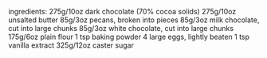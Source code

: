ingredients:
275g/10oz dark chocolate (70% cocoa solids)
275g/10oz unsalted butter
85g/3oz pecans, broken into pieces
85g/3oz milk chocolate, cut into large chunks
85g/3oz white chocolate, cut into large chunks
175g/6oz plain flour
1 tsp baking powder
4 large eggs, lightly beaten
1 tsp vanilla extract
325g/12oz caster sugar